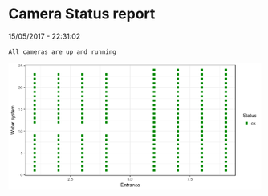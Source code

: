 Camera Status report
================
15/05/2017 - 22:31:02

    All cameras are up and running

![](camreport_files/figure-markdown_github/unnamed-chunk-2-1.png)
